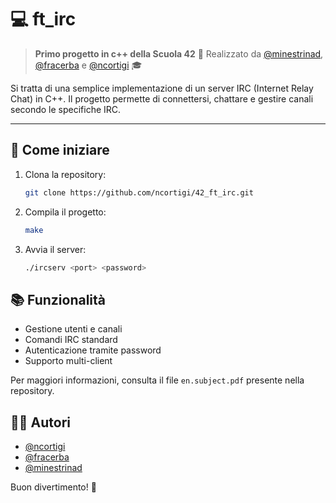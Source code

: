 # 💻 ft_irc

> **Primo progetto in c++ della Scuola 42** 
> 👋 Realizzato da [@minestrinad](https://github.com/minestrinad), [@fracerba](https://github.com/fracerba) e [@ncortigi](https://github.com/ncortigi) 🎓  

Si tratta di una semplice implementazione di un server IRC (Internet Relay Chat) in C++.
Il progetto permette di connettersi, chattare e gestire canali secondo le specifiche IRC.

---

## 🚀 Come iniziare

1. Clona la repository:
    ```bash
    git clone https://github.com/ncortigi/42_ft_irc.git
    ```
2. Compila il progetto:
    ```bash
    make
    ```
3. Avvia il server:
    ```bash
    ./ircserv <port> <password>
    ```


## 📚 Funzionalità

- Gestione utenti e canali
- Comandi IRC standard
- Autenticazione tramite password
- Supporto multi-client

Per maggiori informazioni, consulta il file `en.subject.pdf` presente nella repository.

## 👨‍💻 Autori

- [@ncortigi](https://github.com/ncortigi)
- [@fracerba](https://github.com/fracerba)
- [@minestrinad](https://github.com/minestrinad)

Buon divertimento! 🎉
